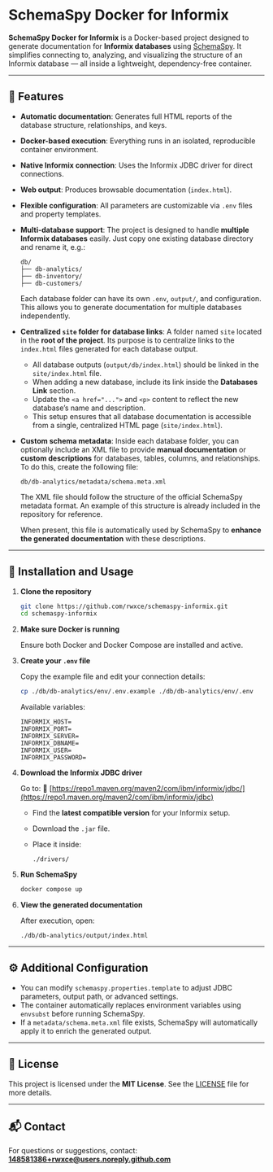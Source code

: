# SchemaSpy Docker for Informix

**SchemaSpy Docker for Informix** is a Docker-based project designed to generate documentation for **Informix databases** using [SchemaSpy](https://schemaspy.org/).
It simplifies connecting to, analyzing, and visualizing the structure of an Informix database — all inside a lightweight, dependency-free container.

---

## 🧩 Features

* **Automatic documentation**: Generates full HTML reports of the database structure, relationships, and keys.

* **Docker-based execution**: Everything runs in an isolated, reproducible container environment.

* **Native Informix connection**: Uses the Informix JDBC driver for direct connections.

* **Web output**: Produces browsable documentation (`index.html`).

* **Flexible configuration**: All parameters are customizable via `.env` files and property templates.

* **Multi-database support**:
  The project is designed to handle **multiple Informix databases** easily.
  Just copy one existing database directory and rename it, e.g.:

  ```
  db/
  ├── db-analytics/
  ├── db-inventory/
  ├── db-customers/
  ```

  Each database folder can have its own `.env`, `output/`, and configuration.
  This allows you to generate documentation for multiple databases independently.

* **Centralized `site` folder for database links**: A folder named `site` located in the **root of the project**. Its purpose is to centralize links to the `index.html` files generated for each database output.

   * All database outputs (`output/db/index.html`) should be linked in the `site/index.html` file.
   * When adding a new database, include its link inside the **Databases Link** section.
   * Update the `<a href="...">` and `<p>` content to reflect the new database’s name and description.
   * This setup ensures that all database documentation is accessible from a single, centralized HTML page (`site/index.html`).

* **Custom schema metadata**:
  Inside each database folder, you can optionally include an XML file to provide **manual documentation** or **custom descriptions** for databases, tables, columns, and relationships.
  To do this, create the following file:

  ```
  db/db-analytics/metadata/schema.meta.xml
  ```

  The XML file should follow the structure of the official SchemaSpy metadata format.
  An example of this structure is already included in the repository for reference.

  When present, this file is automatically used by SchemaSpy to **enhance the generated documentation** with these descriptions.

---

## 🚀 Installation and Usage

1. **Clone the repository**

   ```bash
   git clone https://github.com/rwxce/schemaspy-informix.git
   cd schemaspy-informix
   ```

2. **Make sure Docker is running**

   Ensure both Docker and Docker Compose are installed and active.

3. **Create your `.env` file**

   Copy the example file and edit your connection details:

   ```bash
   cp ./db/db-analytics/env/.env.example ./db/db-analytics/env/.env
   ```

   Available variables:

   ```
   INFORMIX_HOST=
   INFORMIX_PORT=
   INFORMIX_SERVER=
   INFORMIX_DBNAME=
   INFORMIX_USER=
   INFORMIX_PASSWORD=
   ```

4. **Download the Informix JDBC driver**

   Go to:
   🔗 [https://repo1.maven.org/maven2/com/ibm/informix/jdbc/](https://repo1.maven.org/maven2/com/ibm/informix/jdbc)

   * Find the **latest compatible version** for your Informix setup.
   * Download the `.jar` file.
   * Place it inside:

     ```
     ./drivers/
     ```

5. **Run SchemaSpy**

   ```bash
   docker compose up
   ```

6. **View the generated documentation**

   After execution, open:

   ```
   ./db/db-analytics/output/index.html
   ```

---

## ⚙️ Additional Configuration

* You can modify `schemaspy.properties.template` to adjust JDBC parameters, output path, or advanced settings.
* The container automatically replaces environment variables using `envsubst` before running SchemaSpy.
* If a `metadata/schema.meta.xml` file exists, SchemaSpy will automatically apply it to enrich the generated output.

---

## 🧾 License

This project is licensed under the **MIT License**.
See the [LICENSE](LICENSE) file for more details.

---

## 📬 Contact

For questions or suggestions, contact:
**[148581386+rwxce@users.noreply.github.com](mailto:148581386+rwxce@users.noreply.github.com)**